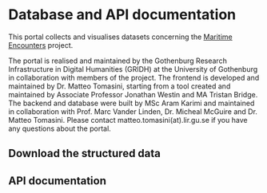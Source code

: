 # Database and API documentation

This portal collects and visualises datasets concerning the [Maritime Encounters](https://www.gu.se/en/research/maritime-encounters) project.

The portal is realised and maintained by the Gothenburg Research Infrastructure in Digital Humanities (GRIDH) at the University of Gothenburg in collaboration with members of the project. The frontend is developed and maintained by Dr. Matteo Tomasini, starting from a tool created and maintained by Associate Professor Jonathan Westin and MA Tristan Bridge. The backend and database were built by MSc Aram Karimi and maintained in collaboration with Prof. Marc Vander Linden, Dr. Micheal McGuire and Dr. Matteo Tomasini. Please contact matteo.tomasini(at).lir.gu.se if you have any questions about the portal.

## Download the structured data

## API documentation
